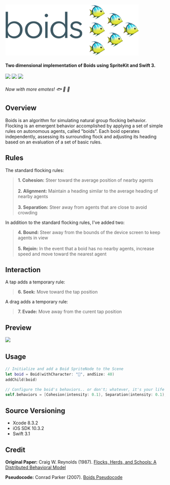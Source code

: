 <img src="/Boids/boids.png" width="420">

#### Two dimensional implementation of Boids using SpriteKit and Swift 3.
<img src="http://img.shields.io/badge/License-MIT-red.svg"> <img src="http://img.shields.io/badge/Platforms-iOS-lightgrey.svg"> <img src="http://img.shields.io/badge/Swift-3.1-orange.svg">
###### Now with more emotes! 🐟 🐔 🦄

## Overview
Boids is an algorithm for simulating natural group flocking behavior.  Flocking is an emergent behavior accomplished by applying a set of simple rules on autonomous agents, called "boids".  Each boid operates independently, assessing its surrounding flock and adjusting its heading based on an evaluation of a set of basic rules.

## Rules
The standard flocking rules:

> **1. Cohesion:** Steer toward the average position of nearby agents <br/><br/>**2. Alignment:** Maintain a heading similar to the average heading of nearby agents<br/><br/>**3. Separation:** Steer away from agents that are close to avoid crowding


In addition to the standard flocking rules, I've added two:

> **4. Bound:** Steer away from the bounds of the device screen to keep agents in view<br/><br/>**5. Rejoin:** In the event that a boid has no nearby agents, increase speed and move toward the nearest agent


## Interaction

A tap adds a temporary rule:

> **6. Seek:** Move toward the tap position

A drag adds a temporary rule:

> **7. Evade:** Move away from the curent tap position


## Preview

<img src="/Boids/demo.gif" width="660">

## Usage
```swift
// Initialize and add a Boid SpriteNode to the Scene
let boid = Boid(withCharacter: "🐡", andSize: 40)
addChild(boid)
```

```swift
// Configure the boid's behaviors.. or don't; whatever, it's your life
self.behaviors = [Cohesion(intensity: 0.1), Separation(intensity: 0.1), Alignment(intensity: 1.0)]
```

## Source Versioning
* Xcode 8.3.2
* iOS SDK 10.3.2
* Swift 3.1

## Credit

**Original Paper:** Craig W. Reynolds (1987). [Flocks, Herds, and Schools:
A Distributed Behavioral Model](http://www.cs.toronto.edu/~dt/siggraph97-course/cwr87/)

**Pseudocode:** Conrad Parker (2007). [Boids Pseudocode](http://www.kfish.org/boids/pseudocode.html)
